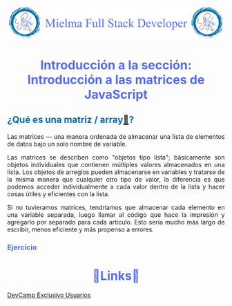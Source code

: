 ![Logo Mielma](Logo/Logo_Encabezado.png)

# <center><b><font color="#556CEE">Introducción a la sección: Introducción a las matrices de JavaScript</font></b>
## <b><font color="#006cb5">¿Qué es una matriz / array[🔗](https://developer.mozilla.org/es/docs/Learn/JavaScript/First_steps/Arrays])?</font></b>
<p style="text-align: justify;">
Las matrices — una manera ordenada de almacenar una lista de elementos de datos bajo un solo nombre de variable. 
<p style="text-align: justify;">
Las matrices se describen como "objetos tipo lista"; básicamente son objetos individuales que contienen múltiples valores almacenados en una lista. Los objetos de arreglos pueden almacenarse en variables y tratarse de la misma manera que cualquier otro tipo de valor, la diferencia es que podemos acceder individualmente a cada valor dentro de la lista y hacer cosas útiles y eficientes con la lista.
<p style="text-align: justify;">
Si no tuvieramos matrices, tendríamos que almacenar cada elemento en una variable separada, luego llamar al código que hace la impresión y agregarlo por separado para cada artículo. Esto sería mucho más largo de escribir, menos eficiente y más propenso a errores.


### <font color="#556CEE">Ejercicio</font>

<p style="text-align: justify;">

<!-- ## <center><b><font color="#006cb5">Coding Exercise</font></b>
```js
```
Resultado:
```js
``` -->

# <center><b><font color="#556CEE">🔗Links🔗</font></b>

[DevCamp Exclusivo Usuarios]()  

<!-- [Código DevCamp]() -->

<!-- [Código Mielma]() -->